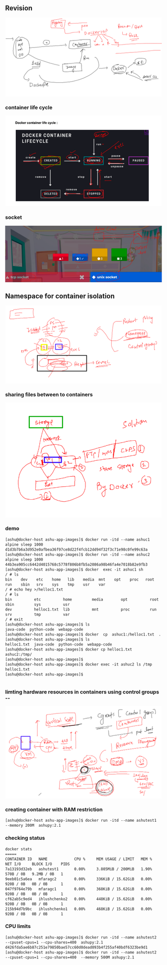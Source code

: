 ## Revision 

<img src="rev.png">

### container life cycle 

<img src="lifec.png">

### socket 

<img src="socket.png">


## Namespace for container isolation 

<img src="iso.png">

### sharing files between to containers 

<img src="iso1.png">

### demo 

```
[ashu@docker-host ashu-app-images]$ docker run -itd --name ashuc1  alpine sleep 1000
d1d3b7b6a3d952e0afbea36f97ce8d22f4fcb12dd94f32f3c71e98c0fe99c63a
[ashu@docker-host ashu-app-images]$ docker run -itd --name ashuc2  alpine sleep 1000
44b3ea905cc6442d4015768c5778f806b8fb5a2086a98b46fa4e7018b82e9fb3
[ashu@docker-host ashu-app-images]$ docker  exec -it ashuc1 sh 
/ # ls
bin    dev    etc    home   lib    media  mnt    opt    proc   root   run    sbin   srv    sys    tmp    usr    var
/ # echo hey >/helloc1.txt 
/ # ls
bin          etc          home         media        opt          root         sbin         sys          usr
dev          helloc1.txt  lib          mnt          proc         run          srv          tmp          var
/ # exit
[ashu@docker-host ashu-app-images]$ ls
java-code  python-code  webapp-code
[ashu@docker-host ashu-app-images]$ docker  cp  ashuc1:/helloc1.txt  . 
[ashu@docker-host ashu-app-images]$ ls
helloc1.txt  java-code  python-code  webapp-code
[ashu@docker-host ashu-app-images]$ docker cp helloc1.txt   ashuc2:/tmp/
[ashu@docker-host ashu-app-images]$ 
[ashu@docker-host ashu-app-images]$ docker exec -it ashuc2 ls /tmp
helloc1.txt
[ashu@docker-host ashu-app-images]$ 


```

### limting hardware resources in containers using control groups --

<img src="cg.png">

### creating container with RAM restriction 

```
[ashu@docker-host ashu-app-images]$ docker run -itd --name ashutest1  --memory 200M  ashupy:2.1 
```

### checking status 

```
docker stats 
=====
CONTAINER ID   NAME            CPU %     MEM USAGE / LIMIT   MEM %     NET I/O     BLOCK I/O    PIDS
7a13193d32eb   ashutest1       0.00%     3.805MiB / 200MiB   1.90%     570B / 0B   9.2MB / 0B   1
9eeb01c5a6ea   mfaragc2        0.00%     336KiB / 15.62GiB   0.00%     920B / 0B   0B / 0B      1
047f9764e79b   mfaragc1        0.00%     368KiB / 15.62GiB   0.00%     920B / 0B   0B / 0B      1
cf62ab5c9ed4   ihlushchenko2   0.00%     448KiB / 15.62GiB   0.00%     920B / 0B   0B / 0B      1
215b94d7b9bc   ihlushchenko1   0.00%     468KiB / 15.62GiB   0.00%     920B / 0B   0B / 0B      1
```

### CPU limits 

```
[ashu@docker-host ashu-app-images]$ docker run -itd --name ashutest2  --cpuset-cpus=1 --cpu-shares=400  ashupy:2.1 
d426fda5ae6b87c251e79850bae57cc60d0dead093b4f255af40bdf6323be9d1
[ashu@docker-host ashu-app-images]$ docker run -itd --name ashutest2  --cpuset-cpus=1 --cpu-shares=400  --memory 500M ashupy:2.1 


```



